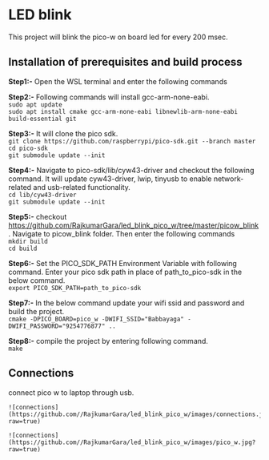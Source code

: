 
  

# LED blink
This project will blink the pico-w on board led for every 200 msec. 
  
  

## Installation of prerequisites and build process

**Step1:-** Open the WSL terminal and enter the following commands

**Step2:-** Following commands will install gcc-arm-none-eabi. <br>
`sudo apt update` <br>
`sudo apt install cmake gcc-arm-none-eabi libnewlib-arm-none-eabi build-essential git`
  
**Step3:-** It will clone the pico sdk.<br>
`git clone https://github.com/raspberrypi/pico-sdk.git --branch master`<br>
`cd pico-sdk`<br>
`git submodule update --init`

**Step4:-** Navigate to pico-sdk/lib/cyw43-driver and checkout the following command. It will update cyw43-driver, lwip, tinyusb to enable network-related and usb-related functionality.<br>
`cd lib/cyw43-driver`<br>
`git submodule update --init`

**Step5:-** checkout https://github.com/RajkumarGara/led_blink_pico_w/tree/master/picow_blink. Navigate to picow_blink folder. Then enter the following commands<br>
`mkdir build`<br>
`cd build`

**Step6:-** Set the PICO_SDK_PATH Environment Variable with following command. Enter your pico sdk path in place of path_to_pico-sdk in the below command. <br>
`export PICO_SDK_PATH=path_to_pico-sdk`

**Step7:-** In the below command update your wifi ssid and password and build the project.<br>
`cmake -DPICO_BOARD=pico_w -DWIFI_SSID="Babbayaga" -DWIFI_PASSWORD="9254776877" ..`

**Step8:-** compile the project by entering following command.<br>
`make`


## Connections

connect pico w to laptop through usb.
```
![connections](https://github.com//RajkumarGara/led_blink_pico_w/images/connections.jpg?raw=true)
```
```
![connections](https://github.com//RajkumarGara/led_blink_pico_w/images/pico_w.jpg?raw=true)
```